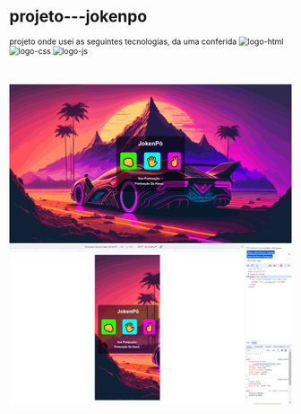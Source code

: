 # projeto---jokenpo
projeto onde usei as seguintes tecnologias, da uma conferida 
<img src="https://img.shields.io/badge/HTML5-E34F26?style=for-the-badge&logo=html5&logoColor=white" alt="logo-html">
<img src="https://img.shields.io/badge/CSS3-1572B6?style=for-the-badge&logo=css3&logoColor=white" alt="logo-css">
<img src="https://img.shields.io/badge/JavaScript-323330?style=for-the-badge&logo=javascript&logoColor=F7DF1E" alt="logo-js">
<br>
<br>
<br>
<br>
<img src="./assets/Captura de Tela (1).png">
<br>
<img src="./assets/Captura de Tela (2).png">
